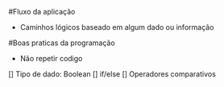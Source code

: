 #Fluxo da aplicação

- Caminhos lógicos baseado em algum dado ou informação

#Boas praticas da programação

- Não repetir codigo

[] Tipo de dado: Boolean
[] if/else
[] Operadores comparativos